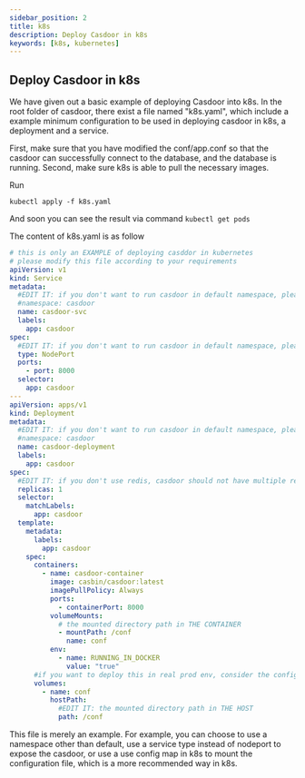 ```yaml
---
sidebar_position: 2
title: k8s
description: Deploy Casdoor in k8s
keywords: [k8s, kubernetes]
---
```


## Deploy Casdoor in k8s
We have given out a basic example of deploying Casdoor into k8s. In the root folder of casdoor, there exist a file named "k8s.yaml", which include a example minimum configuration to be used in deploying casdoor in k8s, a deployment and a service.


First, make sure that you have modified the conf/app.conf so that the casdoor can successfully connect to the database, and the database is running. Second, make sure k8s is able to pull the necessary images. 

Run
```shell
kubectl apply -f k8s.yaml
```

And soon you can see the result via command `kubectl get pods`


The content of k8s.yaml is as follow
```yaml
# this is only an EXAMPLE of deploying casddor in kubernetes
# please modify this file according to your requirements
apiVersion: v1
kind: Service
metadata:
  #EDIT IT: if you don't want to run casdoor in default namespace, please modify this field
  #namespace: casdoor
  name: casdoor-svc
  labels:
    app: casdoor
spec:
  #EDIT IT: if you don't want to run casdoor in default namespace, please modify this filed
  type: NodePort
  ports:
    - port: 8000
  selector:
    app: casdoor
---
apiVersion: apps/v1
kind: Deployment
metadata:
  #EDIT IT: if you don't want to run casdoor in default namespace, please modify this field
  #namespace: casdoor
  name: casdoor-deployment
  labels:
    app: casdoor
spec:
  #EDIT IT: if you don't use redis, casdoor should not have multiple replicas
  replicas: 1
  selector:
    matchLabels:
      app: casdoor
  template:
    metadata:
      labels:
        app: casdoor
    spec:
      containers:
        - name: casdoor-container
          image: casbin/casdoor:latest
          imagePullPolicy: Always
          ports:
            - containerPort: 8000
          volumeMounts:
            # the mounted directory path in THE CONTAINER
            - mountPath: /conf
              name: conf
          env:       
            - name: RUNNING_IN_DOCKER
              value: "true"
      #if you want to deploy this in real prod env, consider the config map
      volumes:
        - name: conf
          hostPath:
            #EDIT IT: the mounted directory path in THE HOST
            path: /conf

```

This file is merely an example. For example, you can choose to use a namespace other than default, use a service type instead of nodeport to expose the casdoor, or use a use config map in k8s to mount the configuration file, which is a more recommended way in k8s. 


